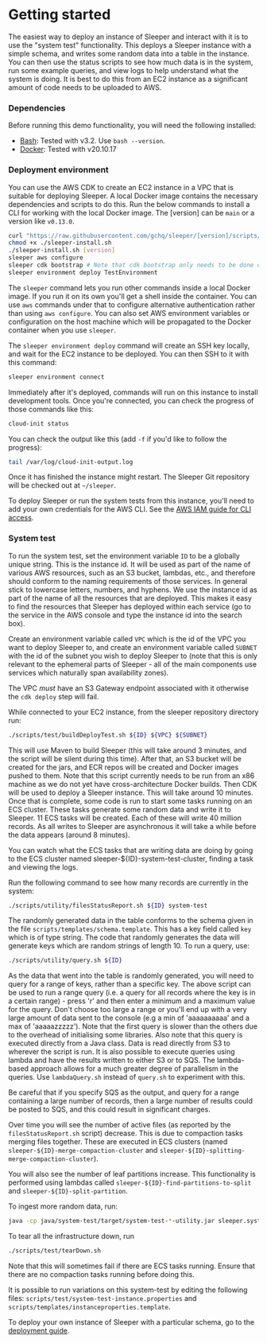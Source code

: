 Getting started
===============

The easiest way to deploy an instance of Sleeper and interact with it is to use the "system test" functionality. This
deploys a Sleeper instance with a simple schema, and writes some random data into a table in the instance. You can then
use the status scripts to see how much data is in the system, run some example queries, and view logs to help understand
what the system is doing. It is best to do this from an EC2 instance as a significant amount of code needs to be
uploaded to AWS.

### Dependencies

Before running this demo functionality, you will need the following installed:

* [Bash](https://www.gnu.org/software/bash/): Tested with v3.2. Use `bash --version`.
* [Docker](https://docs.docker.com/get-docker/): Tested with v20.10.17

### Deployment environment

You can use the AWS CDK to create an EC2 instance in a VPC that is suitable for deploying Sleeper. A local Docker image
contains the necessary dependencies and scripts to do this. Run the below commands to install a CLI for working with the
local Docker image. The \[version\] can be `main` or a version like `v0.13.0`.

```bash
curl "https://raw.githubusercontent.com/gchq/sleeper/[version]/scripts/local/install.sh" -o ./sleeper-install.sh
chmod +x ./sleeper-install.sh
./sleeper-install.sh [version]
sleeper aws configure
sleeper cdk bootstrap # Note that cdk bootstrap only needs to be done once in a given AWS account
sleeper environment deploy TestEnvironment
```

The `sleeper` command lets you run other commands inside a local Docker image. If you run it on its own you'll
get a shell inside the container. You can use `aws` commands under that to configure alternative authentication rather
than using `aws configure`. You can also set AWS environment variables or configuration on the host machine which will
be propagated to the Docker container when you use `sleeper`.

The `sleeper environment deploy` command will create an SSH key locally, and wait for the EC2 instance to be deployed.
You can then SSH to it with this command:

```bash
sleeper environment connect
```

Immediately after it's deployed, commands will run on this instance to install development tools. Once you're connected,
you can check the progress of those commands like this:

```bash
cloud-init status
```

You can check the output like this (add `-f` if you'd like to follow the progress):

```bash
tail /var/log/cloud-init-output.log
```

Once it has finished the instance might restart. The Sleeper Git repository will be checked out at `~/sleeper`.

To deploy Sleeper or run the system tests from this instance, you'll need to add your own credentials for the AWS CLI.
See
the [AWS IAM guide for CLI access](https://docs.aws.amazon.com/singlesignon/latest/userguide/howtogetcredentials.html).

### System test

To run the system test, set the environment variable `ID` to be a globally unique string. This is the instance id. It
will be used as part of the name of various AWS resources, such as an S3 bucket, lambdas, etc., and therefore should
conform to the naming requirements of those services. In general stick to lowercase letters, numbers, and hyphens. We
use the instance id as part of the name of all the resources that are deployed. This makes it easy to find the resources
that Sleeper has deployed within each service (go to the service in the AWS console and type the instance id into the
search box).

Create an environment variable called `VPC` which is the id of the VPC you want to deploy Sleeper to, and create an
environment variable called `SUBNET` with the id of the subnet you wish to deploy Sleeper to (note that this is only
relevant to the ephemeral parts of Sleeper - all of the main components use services which naturally span availability
zones).

The VPC _must_ have an S3 Gateway endpoint associated with it otherwise the `cdk deploy` step will fail.

While connected to your EC2 instance, from the sleeper repository directory run:

```bash
./scripts/test/buildDeployTest.sh ${ID} ${VPC} ${SUBNET}
```

This will use Maven to build Sleeper (this will take around 3 minutes, and the script will be silent during this time).
After that, an S3 bucket will be created for the jars, and ECR repos will be created and Docker images pushed to them.
Note that this script currently needs to be run from an x86 machine as we do not yet have cross-architecture Docker
builds. Then CDK will be used to deploy a Sleeper instance. This will take around 10 minutes. Once that is complete,
some code is run to start some tasks running on an ECS cluster. These tasks generate some random data and write it to
Sleeper. 11 ECS tasks will be created. Each of these will write 40 million records. As all writes to Sleeper are
asynchronous it will take a while before the data appears (around 8 minutes).

You can watch what the ECS tasks that are writing data are doing by going to the ECS cluster named
sleeper-${ID}-system-test-cluster, finding a task and viewing the logs.

Run the following command to see how many records are currently in the system:

```bash
./scripts/utility/filesStatusReport.sh ${ID} system-test
```

The randomly generated data in the table conforms to the schema given in the file `scripts/templates/schema.template`.
This has a key field called `key` which is of type string. The code that randomly generates the data will generate keys
which are random strings of length 10. To run a query, use:

```bash
./scripts/utility/query.sh ${ID}
```

As the data that went into the table is randomly generated, you will need to query for a range of keys, rather than a
specific key. The above script can be used to run a range query (i.e. a query for all records where the key is in a
certain range) - press 'r' and then enter a minimum and a maximum value for the query. Don't choose too large a range or
you'll end up with a very large amount of data sent to the console (e.g a min of 'aaaaaaaaaa' and a max of
'aaaaazzzzz'). Note that the first query is slower than the others due to the overhead of initialising some libraries.
Also note that this query is executed directly from a Java class. Data is read directly from S3 to wherever the script
is run. It is also possible to execute queries using lambda and have the results written to either S3 or to SQS. The
lambda-based approach allows for a much greater degree of parallelism in the queries. Use `lambdaQuery.sh` instead of
`query.sh` to experiment with this.

Be careful that if you specify SQS as the output, and query for a range containing a large number of records, then a
large number of results could be posted to SQS, and this could result in significant charges.

Over time you will see the number of active files (as reported by the `filesStatusReport.sh` script) decrease. This is
due to compaction tasks merging files together. These are executed in ECS clusters (named
`sleeper-${ID}-merge-compaction-cluster` and `sleeper-${ID}-splitting-merge-compaction-cluster`).

You will also see the number of leaf partitions increase. This functionality is performed using lambdas called
`sleeper-${ID}-find-partitions-to-split` and `sleeper-${ID}-split-partition`.

To ingest more random data, run:

```bash
java -cp java/system-test/target/system-test-*-utility.jar sleeper.systemtest.ingest.RunWriteRandomDataTaskOnECS ${ID} system-test
```

To tear all the infrastructure down, run

```bash
./scripts/test/tearDown.sh
```

Note that this will sometimes fail if there are ECS tasks running. Ensure that there are no compaction tasks running
before doing this.

It is possible to run variations on this system-test by editing the following files:
`scripts/test/system-test-instance.properties` and `scripts/templates/instanceproperties.template`.

To deploy your own instance of Sleeper with a particular schema, go to the [deployment guide](02-deployment-guide.md).
